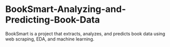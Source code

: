 # BookSmart-Analyzing-and-Predicting-Book-Data
BookSmart is a project that extracts, analyzes, and predicts book data using web scraping, EDA, and machine learning.
